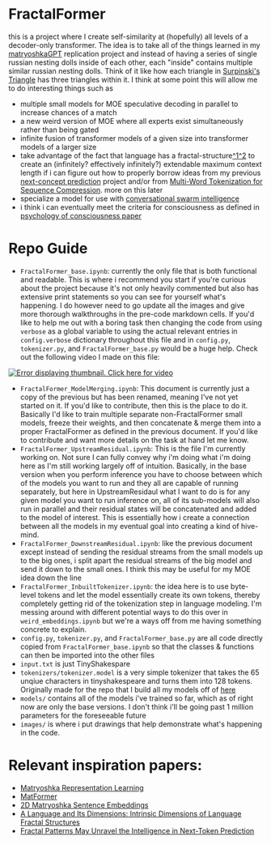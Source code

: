 # FractalFormer
this is a project where I create self-similarity at (hopefully) all levels of a decoder-only transformer. The idea is to take all of the things learned in my [matryoshkaGPT](https://github.com/evintunador/matryoshkaGPT) replication project and instead of having a series of single russian nesting dolls inside of each other, each "inside" contains multiple similar russian nesting dolls. Think of it like how each triangle in [Surpinski's Triangle](https://en.wikipedia.org/wiki/Sierpiński_triangle) has three triangles within it. I think at some point this will allow me to do interesting things such as
- multiple small models for MOE speculative decoding in parallel to increase chances of a match
- a new weird version of MOE where all experts exist simultaneously rather than being gated
- infinite fusion of transformer models of a given size into transformer models of a larger size
- take advantage of the fact that language has a fractal-structure[^1](https://arxiv.org/pdf/2402.01825.pdf)[^2](https://arxiv.org/pdf/2311.10217.pdf) to create an (infinitely? effectively infinitely?) extendable maximum context length if i can figure out how to properly borrow ideas from my previous [next-concept prediction](https://youtu.be/my59-MHNNcU) project and/or from [Multi-Word Tokenization for Sequence Compression](https://arxiv.org/abs/2402.09949). more on this later
- specialize a model for use with [conversational swarm intelligence](https://youtu.be/XBheCYnwdpM)
- i think i can eventually meet the criteria for consciousness as defined in [psychology of consciousness paper](https://arxiv.org/abs/2308.08708)

# Repo Guide
- `FractalFormer_base.ipynb`: currently the only file that is both functional and readable. This is where i recommend you start if you're curious about the project because it's not only heavily commented but also has extensive print statements so you can see for yourself what's happening. I do however need to go update all the images and give more thorough walkthroughs in the pre-code markdown cells. If you'd like to help me out with a boring task then changing the code from using `verbose` as a global variable to using the actual relevant entries in `config.verbose` dictionary throughout this file and in `config.py`, `tokenizer.py`, and `FractalFormer_base.py` would be a huge help. Check out the following video I made on this file:

[![Error displaying thumbnail. Click here for video](https://img.youtube.com/vi/MJnIxpZhTk0/0.jpg)](https://www.youtube.com/watch?v=MJnIxpZhTk0)

- `FractalFormer_ModelMerging.ipynb`: This document is currently just a copy of the previous but has been renamed, meaning I've not yet started on it. If you'd like to contribute, then this is the place to do it. Basically I'd like to train multiple separate non-FractalFormer small models, freeze their weights, and then concatenate & merge them into a proper FractalFormer as defined in the previous document. If you'd like to contribute and want more details on the task at hand let me know.
- `FractalFormer_UpstreamResidual.ipynb`: This is the file I'm currently working on. Not sure I can fully convey why i'm doing what i'm doing here as I'm still working largely off of intuition. Basically, in the base version when you perform inference you have to choose between which of the models you want to run and they all are capable of running separately, but here in UpstreamResidaul what I want to do is for any given model you want to run inference on, all of its sub-models will also run in parallel and their residual states will be concatenated and added to the model of interest. This is essentially how i create a connection between all the models in my eventual goal into creating a kind of hive-mind.
- `FractalFormer_DownstreamResidual.ipynb`: like the previous document except instead of sending the residual streams from the small models up to the big ones, i split apart the residual streams of the big model and send it down to the small ones. I think this may be useful for my MOE idea down the line
- `FractalFormer_InbuiltTokenizer.ipynb`: the idea here is to use byte-level tokens and let the model essentially create its own tokens, thereby completely getting rid of the tokenization step in language modeling. I'm messing around with different potential ways to do this over in `weird_embeddings.ipynb` but we're a ways off from me having something concrete to explain.
-  `config.py`, `tokenizer.py`, and `FractalFormer_base.py` are all code directly copied from `FractalFormer_base.ipynb` so that the classes & functions can then be imported into the other files
- `input.txt` is just TinyShakespare
- `tokenizers/tokenizer.model` is a very simple tokenizer that takes the 65 unqiue characters in tinyshakespeare and turns them into 128 tokens. Originally made for the repo that I build all my models off of [here](https://github.com/evintunador/base_model)
- `models/` contains all of the models i've trained so far, which as of right now are only the base versions. I don't think i'll be going past 1 million parameters for the foreseeable future
- `images/` is where i put drawings that help demonstrate what's happening in the code. 


# Relevant inspiration papers:
- [Matryoshka Representation Learning](https://arxiv.org/abs/2205.13147)
- [MatFormer](https://arxiv.org/pdf/2310.07707.pdf)
- [2D Matryoshka Sentence Embeddings](https://arxiv.org/pdf/2402.14776.pdf)
- [A Language and Its Dimensions: Intrinsic Dimensions of Language Fractal Structures](https://arxiv.org/pdf/2311.10217.pdf)
- [Fractal Patterns May Unravel the Intelligence in Next-Token Prediction](https://arxiv.org/pdf/2402.01825.pdf)